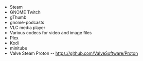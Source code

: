 - Steam
- GNOME Twitch
- gThumb
- gnome-podcasts
- VLC media player
- Various codecs for video and image files
- Plex
- Kodi
- minitube
- Valve Steam Proton -- https://github.com/ValveSoftware/Proton
